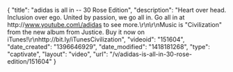 {
    "title": "adidas is all in -- 30 Rose Edition",
    "description": "Heart over head. Inclusion over ego. United by passion, we go all in. Go all in at http:\/\/www.youtube.com\/adidas to see more.\r\n\r\nMusic is \"Civilization\" from the new album from Justice. Buy it now on iTunes!\r\nhttp:\/\/bit.ly\/iTunesCivilization",
    "videoid": "151604",
    "date_created": "1396646929",
    "date_modified": "1418181268",
    "type": "captivate",
    "layout": "video",
    "url": "\/v\/adidas-is-all-in-30-rose-edition\/151604"
}
